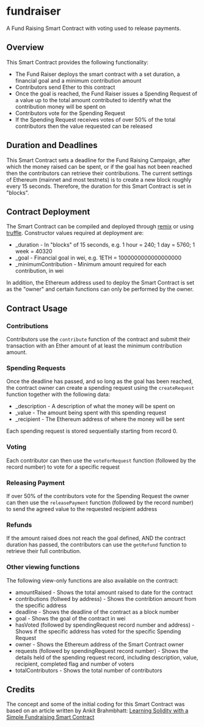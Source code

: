 # fundraiser
A Fund Raising Smart Contract with voting used to release payments.

## Overview
This Smart Contract provides the following functionality:
- The Fund Raiser deploys the smart contract with a set duration, a financial goal and a minimum contribution amount
- Contributors send Ether to this contract
- Once the goal is reached, the Fund Raiser issues a Spending Request of a value up to the total amount contributed to identify what the contribution money will be spent on
- Contributors vote for the Spending Request
- If the Spending Request receives votes of over 50% of the total contributors then the value requested can be released

## Duration and Deadlines
This Smart Contract sets a deadline for the Fund Raising Campaign, after which the money raised can be spent, or if the goal has not been reached then the contributors can retrieve their contributions. The current settings of Ethereum (mainnet and most testnets) is to create a new block roughly every 15 seconds. Therefore, the duration for this Smart Contract is set in "blocks".

## Contract Deployment
The Smart Contract can be compiled and deployed through [remix](https://remix.ethereum.org/) or using [truffle](https://www.trufflesuite.com/truffle).
Constructor values required at deployment are:
- _duration - In "blocks" of 15 seconds, e.g. 1 hour = 240; 1 day = 5760; 1 week = 40320
- _goal - Financial goal in wei, e.g. 1ETH = 1000000000000000000
- _minimumContribution - Minimum amount required for each contribution, in wei

In addition, the Ethereum address used to deploy the Smart Contract is set as the "owner" and certain functions can only be performed by the owner.

## Contract Usage

### Contributions
Contributors use the ```contribute``` function of the contract and submit their transaction with an Ether amount of at least the minimum contribution amount.

### Spending Requests
Once the deadline has passed, and so long as the goal has been reached, the contract owner can create a spending request using the ```createRequest``` function together with the following data:
- _description - A description of what the money will be spent on
- _value - The amount being spent with this spending request
- _recipient - The Ethereum address of where the money will be sent

Each spending request is stored sequentially starting from record 0.

### Voting
Each contributor can then use the ```voteForRequest``` function (followed by the record number) to vote for a specific request

### Releasing Payment
If over 50% of the contributors vote for the Spending Request the owner can then use the ```releasePayment``` function (followed by the record number) to send the agreed value to the requested recipient address

### Refunds
If the amount raised does not reach the goal defined, AND the contract duration has passed, the contributors can use the ```getRefund``` function to retrieve their full contribution.

### Other viewing functions
The following view-only functions are also available on the contract:
- amountRaised - Shows the total amount raised to date for the contract
- contributions (follwed by address) - Shows the contribtion amount from the specific address
- deadline - Shows the deadline of the contract as a block number
- goal - Shows the goal of the contract in wei
- hasVoted (followed by spendingRequest record number and address) - Shows if the specific address has voted for the specific Spending Request
- owner - Shows the Ethereum address of the Smart Contract owner
- requests (followed by spendingRequest record number) - Shows the details held of the spending request record, including description, value, recipient, completed flag and number of voters
- totalContributors - Shows the total number of contributors

## Credits
The concept and some of the initial coding for this Smart Contract was based on an article written by Ankit Brahmbhatt: [Learning Solidity with a Simple Fundraising Smart Contract](https://medium.com/quick-code/learning-solidity-with-a-simple-fundraising-smart-contract-2fad8b1d8b73)
